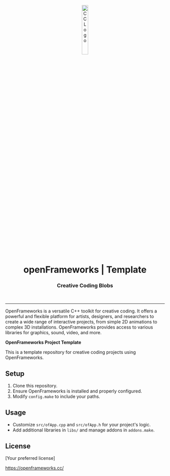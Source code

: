 <p align="center">
    <img src="https://github.com/scape-agency/blob.cc/blob/bfe4005975f28f73278ef0ee5cb0b700f5a9d30f/res/logo/logo-07-topaz.png" width="20%" height="20%" alt="CC Logo">
</p>
<h1 align='center' style='border-bottom: none;'>openFrameworks | Template</h1>
<h3 align='center'>Creative Coding Blobs</h3>
<br/>

---

OpenFrameworks is a versatile C++ toolkit for creative coding. It offers a powerful and flexible platform for artists, designers, and researchers to create a wide range of interactive projects, from simple 2D animations to complex 3D installations. OpenFrameworks provides access to various libraries for graphics, sound, video, and more.




**OpenFrameworks Project Template**

This is a template repository for creative coding projects using OpenFrameworks.

## Setup

1. Clone this repository.
2. Ensure OpenFrameworks is installed and properly configured.
3. Modify `config.make` to include your paths.

## Usage

- Customize `src/ofApp.cpp` and `src/ofApp.h` for your project's logic.
- Add additional libraries in `libs/` and manage addons in `addons.make`.

## License

[Your preferred license]



https://openframeworks.cc/